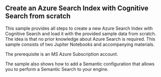 ## Create an Azure Search Index with Cognitive Search from scratch

This sample provides all steps to create a new Azure Search Index with Cognitive Search and load it with the provided sample data from scratch. The idea is that no prior knowledge about Azure Search is required. This sample consists of two Jupiter Notebooks and accompanying materials. 

The prerequisite is an MS Azure Subscription account.

The sample also shows how to add a Semantic configuration that allows you to perform a Semantic Search to your engine. 